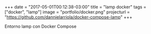 +++
date = "2017-05-01T00:12:38-03:00"
title = "lamp docker"
tags = ["docker", "lamp"]
image = "portfolio/docker.png"
projecturl = "https://github.com/dannielarriola/docker-compose-lamp"
+++

Entorno lamp con Docker Compose
